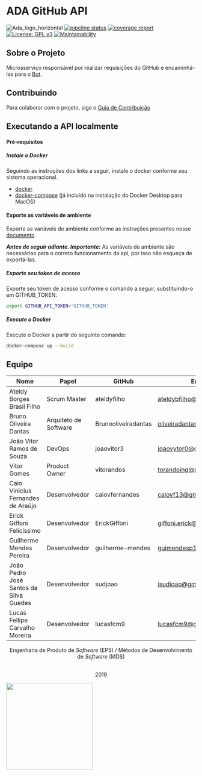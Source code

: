 # ADA GitHub API

![Ada_logo_horizontal](https://user-images.githubusercontent.com/22121504/56839465-006c8200-6859-11e9-8feb-ad76c573b844.png)
[![pipeline status](https://gitlab.com/adabot/ada-github/badges/devel/pipeline.svg)](https://gitlab.com/adabot/ada-github/commits/devel)
[![coverage report](https://gitlab.com/adabot/ada-github/badges/devel/coverage.svg)](https://gitlab.com/adabot/ada-github/commits/devel) [![License: GPL v3](https://img.shields.io/badge/License-GPLv3-blue.svg)](https://www.gnu.org/licenses/gpl-3.0)
[![Maintainability](https://api.codeclimate.com/v1/badges/aad68fb92205d309e799/maintainability)](https://codeclimate.com/github/fga-eps-mds/2019.1-ADA-github/maintainability)

## Sobre o Projeto

Microsserviço responsável por realizar requisições do GitHub e encaminhá-las para o [Bot](https://github.com/fga-eps-mds/2019.1-ADA).

## Contribuindo

Para colaborar com o projeto, siga o [Guia de Contribuição](https://github.com/fga-eps-mds/2019.1-ADA/blob/master/CONTRIBUTING.md)

## Executando a API localmente
#### Pré-requisitos
##### Instale o Docker
Seguindo as instruções dos links a seguir, instale o docker conforme seu sistema operacional.

* [docker](https://docs.docker.com/install/)
* [docker-compose](https://docs.docker.com/compose/install/#install-compose) (já incluído na instalação do Docker Desktop para MacOS)


#### Exporte as variáveis de ambiente
Exporte as variáveis de ambiente conforme as instruções presentes nesse [documento](/env_vars.md).

<strong><em>Antes de seguir adiante. Importante:</strong></em> As variáveis de ambiente são necessárias para o correto funcionamento da api, por isso não esqueça de exportá-las.

##### Exporte seu token de acesso
Exporte seu token de acesso conforme o comando a seguir, substituindo-o em GITHUB_TOKEN.

```sh
export GITHUB_API_TOKEN='GITHUB_TOKEN'
```


##### Execute o Docker
Execute o Docker a partir do seguinte comando:

```sh
docker-compose up --build
```

## Equipe

| Nome | Papel | GitHub | Email |
| --- | --- | --- | --- |
| Ateldy Borges Brasil Filho | Scrum Master | ateldyfilho | ateldybfilho@gmail.com |
| Bruno Oliveira Dantas | Arquiteto de Software | Brunooliveiradantas | oliveiradantas96@gmail.com |
| João Vitor Ramos de Souza | DevOps | joaovitor3 | joaovytor0@gmail.com |
| Vítor Gomes | Product Owner | vitorandos | torandoing@gmail.com |
| Caio Vinicius Fernandes de Araújo | Desenvolvedor | caiovfernandes | caiovf13@gmail.com |
| Erick Giffoni Felicíssimo | Desenvolvedor | ErickGiffoni | giffoni.erick@gmail.com |
| Guilherme Mendes Pereira | Desenvolvedor | guilherme-mendes | guimendesp12@gmail.com |
| João Pedro José Santos da Silva Guedes | Desenvolvedor | sudjoao | isudjoao@gmail.com |
| Lucas Fellipe Carvalho Moreira | Desenvolvedor | lucasfcm9 | lucasfcm9@gmail.com |


<p align="center">Engenharia de Produto de <i>Software</i> (EPS) / Métodos de Desenvolvimento de <i>Software</i> (MDS)<br /><br />
<p align="center">2019</p>
<a href="https://fga.unb.br" target="_blank"><img width="230"src="https://4.bp.blogspot.com/-0aa6fAFnSnA/VzICtBQgciI/AAAAAAAARn4/SxVsQPFNeE0fxkCPVgMWbhd5qIEAYCMbwCLcB/s1600/unb-gama.png"></a>
</p>